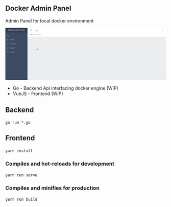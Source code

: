 ## Docker Admin Panel
Admin Panel for local docker environment

![](demo.gif)

* Go - Backend Api interfacing docker engine (WIP)
* VueJS - Frontend (WIP)

## Backend

`go run *.go`

## Frontend

`yarn install`

### Compiles and hot-reloads for development


`yarn run serve`

### Compiles and minifies for production

`yarn run build`
